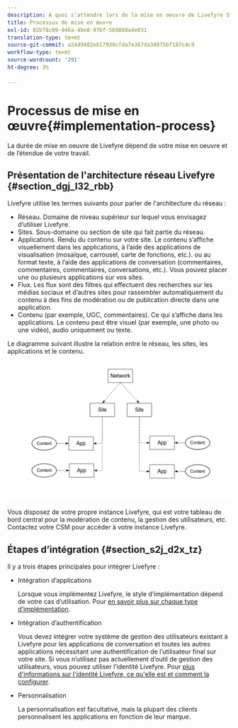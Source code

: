 ```yaml
---
description: A quoi s'attendre lors de la mise en oeuvre de Livefyre Studio.
title: Processus de mise en œuvre
exl-id: 82bf8c09-946a-4be8-97bf-5b9868a4e031
translation-type: tm+mt
source-git-commit: a2449482e617939cfda7e367da34875bf187c4c9
workflow-type: tm+mt
source-wordcount: '291'
ht-degree: 3%

---
```


# Processus de mise en œuvre{#implementation-process}

La durée de mise en oeuvre de Livefyre dépend de votre mise en oeuvre et de l’étendue de votre travail.

## Présentation de l&#39;architecture réseau Livefyre {#section_dgj_l32_rbb}

Livefyre utilise les termes suivants pour parler de l&#39;architecture du réseau :

* Réseau. Domaine de niveau supérieur sur lequel vous envisagez d’utiliser Livefyre.
* Sites. Sous-domaine ou section de site qui fait partie du réseau.
* Applications. Rendu du contenu sur votre site. Le contenu s’affiche visuellement dans les applications, à l’aide des applications de visualisation (mosaïque, carrousel, carte de fonctions, etc.). ou au format texte, à l’aide des applications de conversation (commentaires, commentaires, commentaires, conversations, etc.). Vous pouvez placer une ou plusieurs applications sur vos sites.
* Flux. Les flux sont des filtres qui effectuent des recherches sur les médias sociaux et d’autres sites pour rassembler automatiquement du contenu à des fins de modération ou de publication directe dans une application.
* Contenu (par exemple, UGC, commentaires). Ce qui s’affiche dans les applications. Le contenu peut être visuel (par exemple, une photo ou une vidéo), audio uniquement ou texte.

Le diagramme suivant illustre la relation entre le réseau, les sites, les applications et le contenu.

![](assets/network_site_architecture.png)

Vous disposez de votre propre instance Livefyre, qui est votre tableau de bord central pour la modération de contenu, la gestion des utilisateurs, etc. Contactez votre CSM pour accéder à votre instance Livefyre.

## Étapes d’intégration {#section_s2j_d2x_tz}

Il y a trois étapes principales pour intégrer Livefyre :

* Intégration d’applications

   Lorsque vous implémentez Livefyre, le style d’implémentation dépend de votre cas d’utilisation. Pour [en savoir plus sur chaque type d’implémentation](/help/implementation/c-getting-started/c-implementation-process/c-app-integration-types.md#c_app_integration_types).

* Intégration d’authentification

   Vous devez intégrer votre système de gestion des utilisateurs existant à Livefyre pour les applications de conversation et toutes les autres applications nécessitant une authentification de l’utilisateur final sur votre site. Si vous n’utilisez pas actuellement d’outil de gestion des utilisateurs, vous pouvez utiliser l’identité Livefyre. Pour [plus d&#39;informations sur l&#39;identité Livefyre, ce qu&#39;elle est et comment la configurer](/help/implementation/c-livefyre-identity-comp/c-livefyre-identity-comp.md#c_livefyre_identity).

* Personnalisation

   La personnalisation est facultative, mais la plupart des clients personnalisent les applications en fonction de leur marque.
